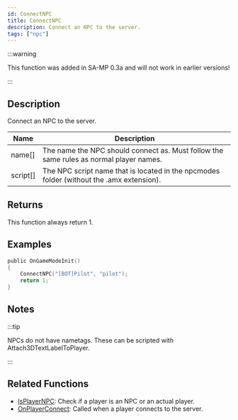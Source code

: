 ```yaml
---
id: ConnectNPC
title: ConnectNPC
description: Connect an NPC to the server.
tags: ["npc"]
---
```


:::warning

This function was added in SA-MP 0.3a and will not work in earlier versions!

:::

## Description

Connect an NPC to the server.

| Name     | Description                                                                              |
| -------- | ---------------------------------------------------------------------------------------- |
| name[]   | The name the NPC should connect as. Must follow the same rules as normal player names.   |
| script[] | The NPC script name that is located in the npcmodes folder (without the .amx extension). |

## Returns

This function always return 1.

## Examples

```c
public OnGameModeInit()
{
    ConnectNPC("[BOT]Pilot", "pilot");
    return 1;
}
```

## Notes

:::tip

NPCs do not have nametags. These can be scripted with Attach3DTextLabelToPlayer.

:::

## Related Functions

- [IsPlayerNPC](IsPlayerNPC): Check if a player is an NPC or an actual player.
- [OnPlayerConnect](../callbacks/OnPlayerConnect): Called when a player connects to the server.
